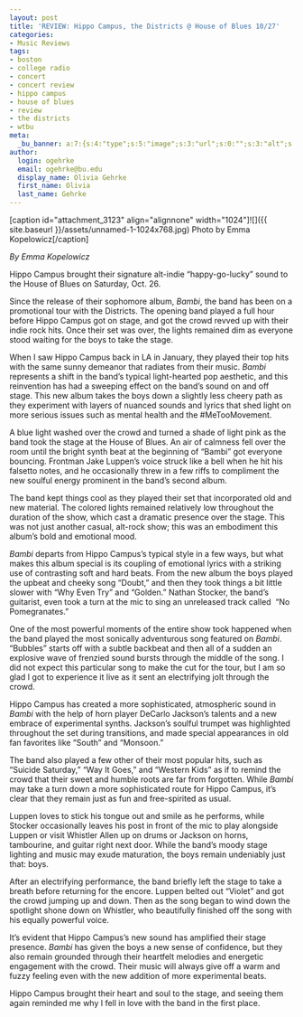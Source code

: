 ```yaml
---
layout: post
title: 'REVIEW: Hippo Campus, the Districts @ House of Blues 10/27'
categories:
- Music Reviews
tags:
- boston
- college radio
- concert
- concert review
- hippo campus
- house of blues
- review
- the districts
- wtbu
meta:
  _bu_banner: a:7:{s:4:"type";s:5:"image";s:3:"url";s:0:"";s:3:"alt";s:0:"";s:7:"post_id";s:0:"";s:4:"html";s:0:"";s:8:"position";s:12:"contentWidth";s:7:"caption";s:0:"";}
author:
  login: ogehrke
  email: ogehrke@bu.edu
  display_name: Olivia Gehrke
  first_name: Olivia
  last_name: Gehrke
---
```

\[caption id="attachment\_3123" align="alignnone" width="1024"\]![]({{ site.baseurl }}/assets/unnamed-1-1024x768.jpg) Photo by Emma Kopelowicz\[/caption\]

_By Emma Kopelowicz_

Hippo Campus brought their signature alt-indie “happy-go-lucky” sound to the House of Blues on Saturday, Oct. 26.

Since the release of their sophomore album, _Bambi_, the band has been on a promotional tour with the Districts. The opening band played a full hour before Hippo Campus got on stage, and got the crowd revved up with their indie rock hits. Once their set was over, the lights remained dim as everyone stood waiting for the boys to take the stage.

When I saw Hippo Campus back in LA in January, they played their top hits with the same sunny demeanor that radiates from their music. _Bambi_ represents a shift in the band’s typical light-hearted pop aesthetic, and this reinvention has had a sweeping effect on the band’s sound on and off stage. This new album takes the boys down a slightly less cheery path as they experiment with layers of nuanced sounds and lyrics that shed light on more serious issues such as mental health and the #MeTooMovement.

A blue light washed over the crowd and turned a shade of light pink as the band took the stage at the House of Blues. An air of calmness fell over the room until the bright synth beat at the beginning of “Bambi” got everyone bouncing. Frontman Jake Luppen’s voice struck like a bell when he hit his falsetto notes, and he occasionally threw in a few riffs to compliment the new soulful energy prominent in the band’s second album.

The band kept things cool as they played their set that incorporated old and new material. The colored lights remained relatively low throughout the duration of the show, which cast a dramatic presence over the stage. This was not just another casual, alt-rock show; this was an embodiment this album’s bold and emotional mood.

_Bambi_ departs from Hippo Campus’s typical style in a few ways, but what makes this album special is its coupling of emotional lyrics with a striking use of contrasting soft and hard beats. From the new album the boys played the upbeat and cheeky song “Doubt,” and then they took things a bit little slower with “Why Even Try” and “Golden.” Nathan Stocker, the band’s guitarist, even took a turn at the mic to sing an unreleased track called  “No Pomegranates.”

One of the most powerful moments of the entire show took happened when the band played the most sonically adventurous song featured on _Bambi_. “Bubbles” starts off with a subtle backbeat and then all of a sudden an explosive wave of frenzied sound bursts through the middle of the song. I did not expect this particular song to make the cut for the tour, but I am so glad I got to experience it live as it sent an electrifying jolt through the crowd.

Hippo Campus has created a more sophisticated, atmospheric sound in _Bambi_ with the help of horn player DeCarlo Jackson’s talents and a new embrace of experimental synths. Jackson’s soulful trumpet was highlighted throughout the set during transitions, and made special appearances in old fan favorites like “South” and “Monsoon.”

The band also played a few other of their most popular hits, such as “Suicide Saturday,” “Way It Goes,” and “Western Kids” as if to remind the crowd that their sweet and humble roots are far from forgotten. While _Bambi_ may take a turn down a more sophisticated route for Hippo Campus, it’s clear that they remain just as fun and free-spirited as usual.

Luppen loves to stick his tongue out and smile as he performs, while Stocker occasionally leaves his post in front of the mic to play alongside Luppen or visit Whistler Allen up on drums or Jackson on horns, tambourine, and guitar right next door. While the band’s moody stage lighting and music may exude maturation, the boys remain undeniably just that: boys.

After an electrifying performance, the band briefly left the stage to take a breath before returning for the encore. Luppen belted out “Violet” and got the crowd jumping up and down. Then as the song began to wind down the spotlight shone down on Whistler, who beautifully finished off the song with his equally powerful voice.

It’s evident that Hippo Campus’s new sound has amplified their stage presence. _Bambi_ has given the boys a new sense of confidence, but they also remain grounded through their heartfelt melodies and energetic engagement with the crowd. Their music will always give off a warm and fuzzy feeling even with the new addition of more experimental beats.

Hippo Campus brought their heart and soul to the stage, and seeing them again reminded me why I fell in love with the band in the first place.